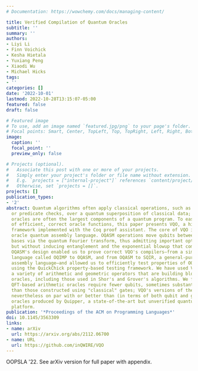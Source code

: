 ```yaml
---
# Documentation: https://wowchemy.com/docs/managing-content/

title: Verified Compilation of Quantum Oracles
subtitle: ''
summary: ''
authors:
- Liyi Li
- Finn Voichick
- Kesha Hietala
- Yuxiang Peng
- Xiaodi Wu
- Michael Hicks
tags:
- ''
categories: []
date: '2022-10-01'
lastmod: 2022-10-28T13:15:07-05:00
featured: false
draft: false

# Featured image
# To use, add an image named `featured.jpg/png` to your page's folder.
# Focal points: Smart, Center, TopLeft, Top, TopRight, Left, Right, BottomLeft, Bottom, BottomRight.
image:
  caption: ''
  focal_point: ''
  preview_only: false

# Projects (optional).
#   Associate this post with one or more of your projects.
#   Simply enter your project's folder or file name without extension.
#   E.g. `projects = ["internal-project"]` references `content/project/deep-learning/index.md`.
#   Otherwise, set `projects = []`.
projects: []
publication_types:
- '2'
abstract: Quantum algorithms often apply classical operations, such as arithmetic
  or predicate checks, over a quantum superposition of classical data; these so-called
  oracles are often the largest components of a quantum program. To ease the construction
  of efficient, correct oracle functions, this paper presents VQO, a high-assurance
  framework implemented with the Coq proof assistant. The core of VQO is OQASM, the
  oracle quantum assembly language. OQASM operations move qubits between two different
  bases via the quantum Fourier transform, thus admitting important optimizations,
  but without inducing entanglement and the exponential blowup that comes with it.
  OQASM's design enabled us to prove correct VQO's compilers—from a simple imperative
  language called OQIMP to OQASM, and from OQASM to SQIR, a general-purpose quantum
  assembly language—and allowed us to efficiently test properties of OQASM programs
  using the QuickChick property-based testing framework. We have used VQO to implement
  a variety of arithmetic and geometric operators that are building blocks for important
  oracles, including those used in Shor's and Grover's algorithms. We found that VQO's
  QFT-based arithmetic oracles require fewer qubits, sometimes substantially fewer,
  than those constructed using "classical" gates; VQO's versions of the latter were
  nevertheless on par with or better than (in terms of both qubit and gate counts)
  oracles produced by Quipper, a state-of-the-art but unverified quantum programming
  platform.
publication: '*Proceedings of the ACM on Programming Languages*'
doi: 10.1145/3563309
links:
- name: arXiv
  url: https://arxiv.org/abs/2112.06700
- name: URL
  url: https://github.com/inQWIRE/VQO
---
```

OOPSLA '22. See arXiv version for full paper with appendix.